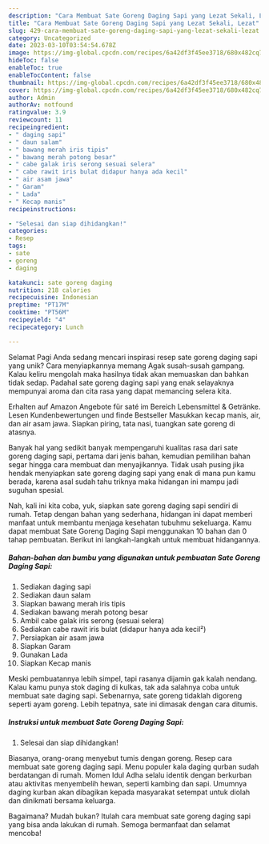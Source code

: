 ```yaml
---
description: "Cara Membuat Sate Goreng Daging Sapi yang Lezat Sekali, Lezat"
title: "Cara Membuat Sate Goreng Daging Sapi yang Lezat Sekali, Lezat"
slug: 429-cara-membuat-sate-goreng-daging-sapi-yang-lezat-sekali-lezat
category: Uncategorized
date: 2023-03-10T03:54:54.678Z
image: https://img-global.cpcdn.com/recipes/6a42df3f45ee3718/680x482cq70/sate-goreng-daging-sapi-foto-resep-utama.jpg
hideToc: false
enableToc: true
enableTocContent: false
thumbnail: https://img-global.cpcdn.com/recipes/6a42df3f45ee3718/680x482cq70/sate-goreng-daging-sapi-foto-resep-utama.jpg
cover: https://img-global.cpcdn.com/recipes/6a42df3f45ee3718/680x482cq70/sate-goreng-daging-sapi-foto-resep-utama.jpg
author: Admin
authorAv: notfound
ratingvalue: 3.9
reviewcount: 11
recipeingredient:
- " daging sapi"
- " daun salam"
- " bawang merah iris tipis"
- " bawang merah potong besar"
- " cabe galak iris serong sesuai selera"
- " cabe rawit iris bulat didapur hanya ada kecil"
- " air asam jawa"
- " Garam"
- " Lada"
- " Kecap manis"
recipeinstructions:

- "Selesai dan siap dihidangkan!"
categories:
- Resep
tags:
- sate
- goreng
- daging

katakunci: sate goreng daging 
nutrition: 218 calories
recipecuisine: Indonesian
preptime: "PT17M"
cooktime: "PT56M"
recipeyield: "4"
recipecategory: Lunch

---
```



Selamat Pagi Anda sedang mencari inspirasi resep sate goreng daging sapi yang unik? Cara menyiapkannya memang Agak susah-susah gampang. Kalau keliru mengolah maka hasilnya tidak akan memuaskan dan bahkan tidak sedap. Padahal sate goreng daging sapi yang enak selayaknya mempunyai aroma dan cita rasa yang dapat memancing selera kita.


Erhalten auf Amazon Angebote für saté im Bereich Lebensmittel &amp; Getränke. Lesen Kundenbewertungen und finde Bestseller Masukkan kecap manis, air, dan air asam jawa. Siapkan piring, tata nasi, tuangkan sate goreng di atasnya.

Banyak hal yang sedikit banyak mempengaruhi kualitas rasa dari sate goreng daging sapi, pertama dari jenis bahan, kemudian pemilihan bahan segar hingga cara membuat dan menyajikannya. Tidak usah pusing jika hendak menyiapkan sate goreng daging sapi yang enak di mana pun kamu berada, karena asal sudah tahu triknya maka hidangan ini mampu jadi suguhan spesial.


Nah, kali ini kita coba, yuk, siapkan sate goreng daging sapi sendiri di rumah. Tetap dengan bahan yang sederhana, hidangan ini dapat memberi manfaat untuk membantu menjaga kesehatan tubuhmu sekeluarga. Kamu dapat membuat Sate Goreng Daging Sapi menggunakan 10 bahan dan 0 tahap pembuatan. Berikut ini langkah-langkah untuk membuat hidangannya.

<!--inarticleads1-->

##### Bahan-bahan dan bumbu yang digunakan untuk pembuatan Sate Goreng Daging Sapi:

1. Sediakan  daging sapi
1. Sediakan  daun salam
1. Siapkan  bawang merah iris tipis
1. Sediakan  bawang merah potong besar
1. Ambil  cabe galak iris serong (sesuai selera)
1. Sediakan  cabe rawit iris bulat (didapur hanya ada kecil²)
1. Persiapkan  air asam jawa
1. Siapkan  Garam
1. Gunakan  Lada
1. Siapkan  Kecap manis


Meski pembuatannya lebih simpel, tapi rasanya dijamin gak kalah nendang. Kalau kamu punya stok daging di kulkas, tak ada salahnya coba untuk membuat sate daging sapi. Sebenarnya, sate goreng tidaklah digoreng seperti ayam goreng. Lebih tepatnya, sate ini dimasak dengan cara ditumis. 

<!--inarticleads2-->

##### Instruksi untuk membuat Sate Goreng Daging Sapi:


1. Selesai dan siap dihidangkan!

Biasanya, orang-orang menyebut tumis dengan goreng. Resep cara membuat sate goreng daging sapi. Menu populer kala daging qurban sudah berdatangan di rumah. Momen Idul Adha selalu identik dengan berkurban atau aktivitas menyembelih hewan, seperti kambing dan sapi. Umumnya daging kurban akan dibagikan kepada masyarakat setempat untuk diolah dan dinikmati bersama keluarga. 

Bagaimana? Mudah bukan? Itulah cara membuat sate goreng daging sapi yang bisa anda lakukan di rumah. Semoga bermanfaat dan selamat mencoba!

